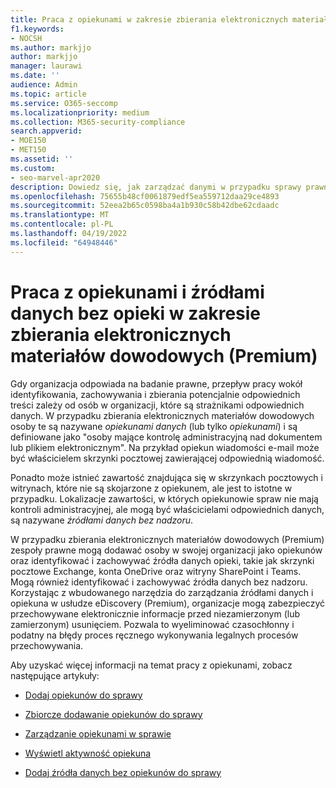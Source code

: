 ```yaml
---
title: Praca z opiekunami w zakresie zbierania elektronicznych materiałów dowodowych (Premium)
f1.keywords:
- NOCSH
ms.author: markjjo
author: markjjo
manager: laurawi
ms.date: ''
audience: Admin
ms.topic: article
ms.service: O365-seccomp
ms.localizationpriority: medium
ms.collection: M365-security-compliance
search.appverid:
- MOE150
- MET150
ms.assetid: ''
ms.custom:
- seo-marvel-apr2020
description: Dowiedz się, jak zarządzać danymi w przypadku sprawy prawnej za pomocą narzędzia do zarządzania opiekunami w usłudze eDiscovery (Premium).
ms.openlocfilehash: 75655b48cf0061879edf5ea559712daa29ce4893
ms.sourcegitcommit: 52eea2b65c0598ba4a1b930c58b42dbe62cdaadc
ms.translationtype: MT
ms.contentlocale: pl-PL
ms.lasthandoff: 04/19/2022
ms.locfileid: "64948446"
---
```

# <a name="work-with-custodians-and-non-custodial-data-sources-in-ediscovery-premium"></a>Praca z opiekunami i źródłami danych bez opieki w zakresie zbierania elektronicznych materiałów dowodowych (Premium)

Gdy organizacja odpowiada na badanie prawne, przepływ pracy wokół identyfikowania, zachowywania i zbierania potencjalnie odpowiednich treści zależy od osób w organizacji, które są strażnikami odpowiednich danych. W przypadku zbierania elektronicznych materiałów dowodowych osoby te są nazywane *opiekunami danych* (lub tylko *opiekunami*) i są definiowane jako "osoby mające kontrolę administracyjną nad dokumentem lub plikiem elektronicznym". Na przykład opiekun wiadomości e-mail może być właścicielem skrzynki pocztowej zawierającej odpowiednią wiadomość.

Ponadto może istnieć zawartość znajdująca się w skrzynkach pocztowych i witrynach, które nie są skojarzone z opiekunem, ale jest to istotne w przypadku. Lokalizacje zawartości, w których opiekunowie spraw nie mają kontroli administracyjnej, ale mogą być właścicielami odpowiednich danych, są nazywane *źródłami danych bez nadzoru*.

W przypadku zbierania elektronicznych materiałów dowodowych (Premium) zespoły prawne mogą dodawać osoby w swojej organizacji jako opiekunów oraz identyfikować i zachowywać źródła danych opieki, takie jak skrzynki pocztowe Exchange, konta OneDrive oraz witryny SharePoint i Teams. Mogą również identyfikować i zachowywać źródła danych bez nadzoru. Korzystając z wbudowanego narzędzia do zarządzania źródłami danych i opiekuna w usłudze eDiscovery (Premium), organizacje mogą zabezpieczyć przechowywane elektronicznie informacje przed niezamierzonym (lub zamierzonym) usunięciem. Pozwala to wyeliminować czasochłonny i podatny na błędy proces ręcznego wykonywania legalnych procesów przechowywania.

Aby uzyskać więcej informacji na temat pracy z opiekunami, zobacz następujące artykuły:

- [Dodaj opiekunów do sprawy](add-custodians-to-case.md)

- [Zbiorcze dodawanie opiekunów do sprawy](bulk-add-custodians.md)

- [Zarządzanie opiekunami w sprawie](manage-new-custodians.md)

- [Wyświetl aktywność opiekuna](view-custodian-activity.md)

- [Dodaj źródła danych bez opiekunów do sprawy](non-custodial-data-sources.md)
